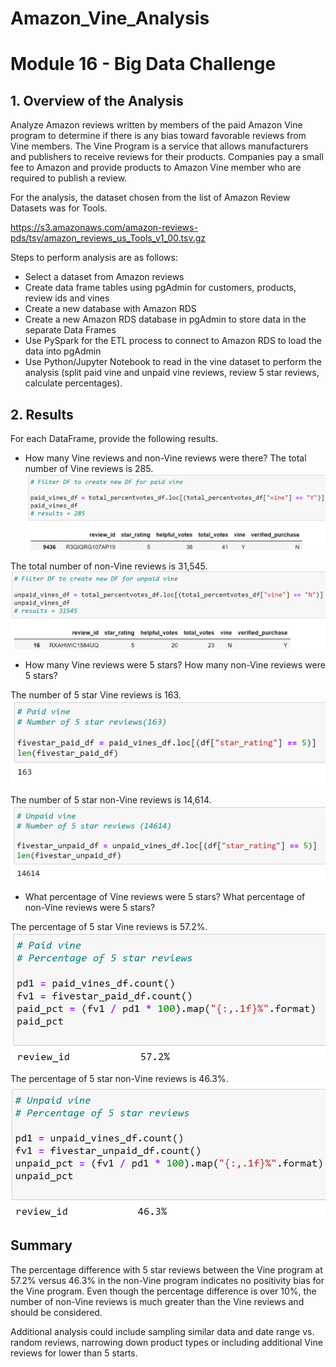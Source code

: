 # Amazon_Vine_Analysis

# Module 16 - Big Data Challenge

## 1. Overview of the Analysis

Analyze Amazon reviews written by members of the paid Amazon
Vine program to determine if there is any bias toward favorable 
reviews from Vine members. The Vine Program is a service that allows
manufacturers and publishers to receive reviews for their products. 
Companies pay a small fee to Amazon and provide products to Amazon Vine member who are required to publish a review.

For the analysis, the dataset chosen from the list of Amazon 
Review Datasets was for Tools.

https://s3.amazonaws.com/amazon-reviews-pds/tsv/amazon_reviews_us_Tools_v1_00.tsv.gz

Steps to perform analysis are as follows:
- Select a dataset from Amazon reviews
- Create data frame tables using pgAdmin for customers, products,
review ids and vines
- Create a new database with Amazon RDS
- Create a new Amazon RDS database in pgAdmin to store data
in the separate Data Frames 
- Use PySpark for the ETL process to connect to Amazon RDS to load 
the data into pgAdmin
- Use Python/Jupyter Notebook to read in the vine dataset to perform the analysis (split paid vine and unpaid vine reviews, review 5 star reviews, calculate percentages).
 

## 2. Results

For each DataFrame, provide the following results.

- How many Vine reviews and non-Vine reviews were there?
The total number of Vine reviews is 285.
![paid-vines](Resources/paid-vines.png)

The total number of non-Vine reviews is 31,545.
![unpaid-vine](Resources/unpaid-vine.png)

- How many Vine reviews were 5 stars? How many non-Vine reviews were 
5 stars?

The number of 5 star Vine reviews is 163.
![paid-vine-5stars](Resources/paid-vine-5stars.png)

The number of 5 star non-Vine reviews is 14,614.
![unpaid-vines-5star](Resources/unpaid-vines-5star.png)

- What percentage of Vine reviews were 5 stars? What percentage of 
non-Vine reviews were 5 stars?

The percentage of 5 star Vine reviews is 57.2%.
![paid-vine-percentage](Resources/paid-vine-percentage.png)

The percentage of 5 star non-Vine reviews is 46.3%.
![unpaid-vine-5stars](Resources/unpaid-vine-percentage.png)


## Summary

The percentage difference with 5 star reviews between the Vine
program at 57.2% versus 46.3% in the non-Vine program indicates 
no positivity bias for the Vine program. Even though the percentage
difference is over 10%, the number of non-Vine reviews is much
greater than the Vine reviews and should be considered.

Additional analysis could include sampling similar data and date 
range vs. random reviews, narrowing down product types or including 
additional Vine reviews for lower than 5 starts.


